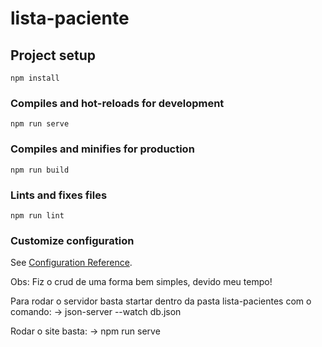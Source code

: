# lista-paciente

## Project setup
```
npm install
```

### Compiles and hot-reloads for development
```
npm run serve
```

### Compiles and minifies for production
```
npm run build
```

### Lints and fixes files
```
npm run lint
```

### Customize configuration
See [Configuration Reference](https://cli.vuejs.org/config/).


Obs: Fiz o crud de uma forma bem simples, devido meu tempo!

Para rodar o servidor basta startar dentro da pasta lista-pacientes com o comando:
  -> json-server --watch db.json

Rodar o site basta:
  -> npm run serve
